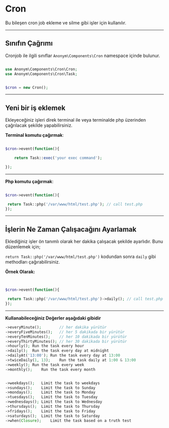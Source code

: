 # Cron


Bu bileşen cron job ekleme ve silme gibi işler için kullanılır.

-------------------------

Sınıfın Çağrımı
--------------

Cronjob ile ilgili sınıflar `Anonym\Components\Cron` namespace içinde bulunur.

```php

use Anonym\Components\Cron\Cron;
use Anonym\Components\Cron\Task;


$cron = new Cron();

```

------------------------------

Yeni bir iş eklemek
-------------------


Ekleyeceğiniz işleri direk terminal ile veya terminalde php üzerinden çağrılacak şekilde yapabilirsiniz.


**Terminal komutu çağırmak**:

```php

$cron->event(function(){

    return Task::exec('your exec command');

});

```

----------------------------

**Php komutu çağırmak**:

```php

$cron->event(function(){

 return Task::php('/var/www/html/test.php'); // call test.php
});

```

----------------------------

İşlerin Ne Zaman Çalışacağını Ayarlamak
----------------

Eklediğiniz işler ön tanımlı olarak her dakika çalışacak şekilde ayarlıdır. Bunu düzenlemek için;

`return Task::php('/var/www/html/test.php')` kodundan sonra `daily` gibi methodları çağırabilirsiniz.

**Örnek Olarak:**


```php


$cron->event(function(){

 return Task::php('/var/www/html/test.php')->daily(); // call test.php everyday
});


```

-----------------------------

**Kullanabileceğiniz Değerler aşağıdaki gibidir**

```php
->everyMinute();        // her dakika yürütür
->everyFiveMinutes();   // her 5 dakikada bir yürütür
->everyTenMinutes();    // her 10 dakikada bir yürütür
->everyThirtyMinutes();	// her 30 dakikada bir yürütür
->hourly();	Run the task every hour
->daily();	Run the task every day at midnight
->dailyAt('13:00');	Run the task every day at 13:00
->twiceDaily(1, 13);	Run the task daily at 1:00 & 13:00
->weekly();	Run the task every week
->monthly();	Run the task every month


->weekdays();	Limit the task to weekdays
->sundays();	Limit the task to Sunday
->mondays();	Limit the task to Monday
->tuesdays();	Limit the task to Tuesday
->wednesdays();	Limit the task to Wednesday
->thursdays();	Limit the task to Thursday
->fridays();	Limit the task to Friday
->saturdays();	Limit the task to Saturday
->when(Closure);	Limit the task based on a truth test

```